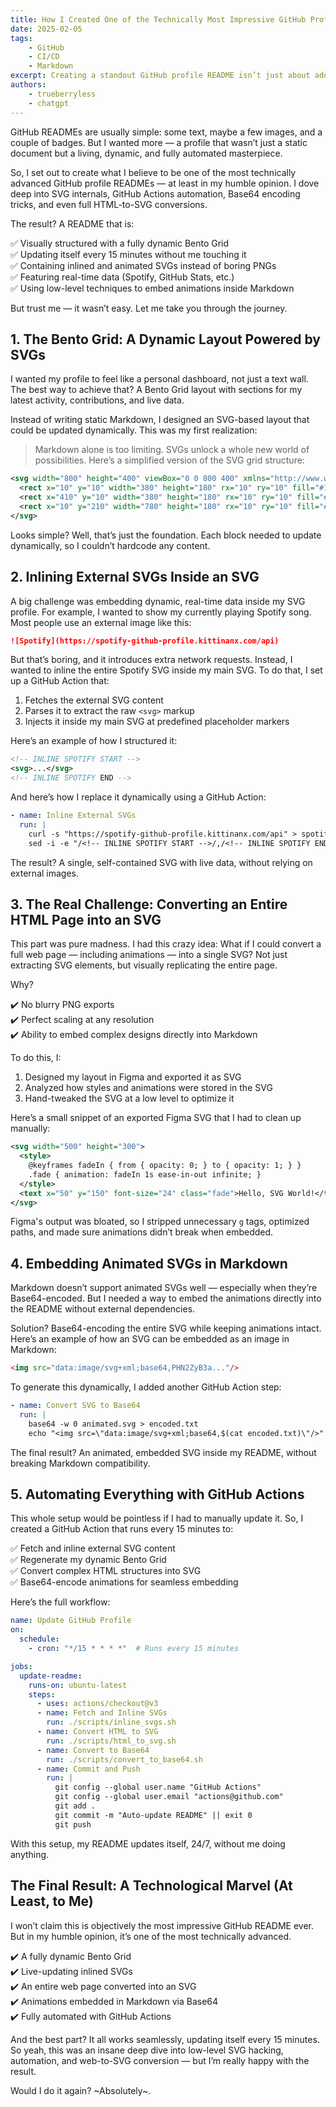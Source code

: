 ```yaml
---
title: How I Created One of the Technically Most Impressive GitHub Profile READMEs
date: 2025-02-05
tags:
    - GitHub
    - CI/CD
    - Markdown
excerpt: Creating a standout GitHub profile README isn’t just about adding a few badges — it’s about pushing technical boundaries. In this deep dive, I explore low-level SVG manipulation, HTML-to-SVG conversion, inline animations, and full automation with GitHub Actions to build what I believe is one of the most technically advanced GitHub READMEs. From a dynamic Bento Grid that updates every 15 minutes to embedding live SVGs without external requests, this project transformed my profile into a living, self-updating showcase of my work. Want to know how I did it? Let’s break it down. 🚀
authors:
    - trueberryless
    - chatgpt
---
```


GitHub READMEs are usually simple: some text, maybe a few images, and a couple of badges. But I wanted more — a profile that wasn’t just a static document but a living, dynamic, and fully automated masterpiece.

So, I set out to create what I believe to be one of the most technically advanced GitHub profile READMEs — at least in my humble opinion. I dove deep into SVG internals, GitHub Actions automation, Base64 encoding tricks, and even full HTML-to-SVG conversions.

The result? A README that is:

✅ Visually structured with a fully dynamic Bento Grid  
✅ Updating itself every 15 minutes without me touching it  
✅ Containing inlined and animated SVGs instead of boring PNGs  
✅ Featuring real-time data (Spotify, GitHub Stats, etc.)  
✅ Using low-level techniques to embed animations inside Markdown  

But trust me — it wasn’t easy. Let me take you through the journey.


## 1. The Bento Grid: A Dynamic Layout Powered by SVGs 

I wanted my profile to feel like a personal dashboard, not just a text wall. The best way to achieve that? A Bento Grid layout with sections for my latest activity, contributions, and live data.

Instead of writing static Markdown, I designed an SVG-based layout that could be updated dynamically. This was my first realization:

> Markdown alone is too limiting. SVGs unlock a whole new world of possibilities.
> Here’s a simplified version of the SVG grid structure:

```xml
<svg width="800" height="400" viewBox="0 0 800 400" xmlns="http://www.w3.org/2000/svg">
  <rect x="10" y="10" width="380" height="180" rx="10" ry="10" fill="#1e1e1e"/>
  <rect x="410" y="10" width="380" height="180" rx="10" ry="10" fill="#252525"/>
  <rect x="10" y="210" width="780" height="180" rx="10" ry="10" fill="#333"/>
</svg>
```

Looks simple? Well, that’s just the foundation. Each block needed to update dynamically, so I couldn’t hardcode any content.

## 2. Inlining External SVGs Inside an SVG 

A big challenge was embedding dynamic, real-time data inside my SVG profile. For example, I wanted to show my currently playing Spotify song.
Most people use an external image like this:

```md
![Spotify](https://spotify-github-profile.kittinanx.com/api)
```

But that’s boring, and it introduces extra network requests. Instead, I wanted to inline the entire Spotify SVG inside my main SVG.
To do that, I set up a GitHub Action that:

1. Fetches the external SVG content
2. Parses it to extract the raw `<svg>` markup
3. Injects it inside my main SVG at predefined placeholder markers

Here’s an example of how I structured it:

```xml
<!-- INLINE SPOTIFY START -->
<svg>...</svg>
<!-- INLINE SPOTIFY END -->
```

And here’s how I replace it dynamically using a GitHub Action:

```yaml
- name: Inline External SVGs
  run: |
    curl -s "https://spotify-github-profile.kittinanx.com/api" > spotify.svg
    sed -i -e "/<!-- INLINE SPOTIFY START -->/,/<!-- INLINE SPOTIFY END -->/c\$(cat spotify.svg)" profile.svg
```

The result? A single, self-contained SVG with live data, without relying on external images.

## 3. The Real Challenge: Converting an Entire HTML Page into an SVG

This part was pure madness.
I had this crazy idea: What if I could convert a full web page — including animations — into a single SVG? Not just extracting SVG elements, but visually replicating the entire page.

Why?

✔️ No blurry PNG exports  
✔️ Perfect scaling at any resolution  
✔️ Ability to embed complex designs directly into Markdown  

To do this, I:

1. Designed my layout in Figma and exported it as SVG
2. Analyzed how styles and animations were stored in the SVG
3. Hand-tweaked the SVG at a low level to optimize it

Here’s a small snippet of an exported Figma SVG that I had to clean up manually:

```xml
<svg width="500" height="300">
  <style>
    @keyframes fadeIn { from { opacity: 0; } to { opacity: 1; } }
    .fade { animation: fadeIn 1s ease-in-out infinite; }
  </style>
  <text x="50" y="150" font-size="24" class="fade">Hello, SVG World!</text>
</svg>
```

Figma's output was bloated, so I stripped unnecessary `g` tags, optimized paths, and made sure animations didn’t break when embedded.

## 4. Embedding Animated SVGs in Markdown 

Markdown doesn’t support animated SVGs well — especially when they’re Base64-encoded. But I needed a way to embed the animations directly into the README without external dependencies.

Solution? Base64-encoding the entire SVG while keeping animations intact.
Here’s an example of how an SVG can be embedded as an image in Markdown:

```md
<img src="data:image/svg+xml;base64,PHN2ZyB3a..."/>
```

To generate this dynamically, I added another GitHub Action step:

```yaml
- name: Convert SVG to Base64
  run: |
    base64 -w 0 animated.svg > encoded.txt
    echo "<img src=\"data:image/svg+xml;base64,$(cat encoded.txt)\"/>" > final.md
```

The final result? An animated, embedded SVG inside my README, without breaking Markdown compatibility.

## 5. Automating Everything with GitHub Actions 

This whole setup would be pointless if I had to manually update it. So, I created a GitHub Action that runs every 15 minutes to:

✅ Fetch and inline external SVG content  
✅ Regenerate my dynamic Bento Grid  
✅ Convert complex HTML structures into SVG  
✅ Base64-encode animations for seamless embedding  

Here’s the full workflow:

```yaml
name: Update GitHub Profile
on:
  schedule:
    - cron: "*/15 * * * *"  # Runs every 15 minutes

jobs:
  update-readme:
    runs-on: ubuntu-latest
    steps:
      - uses: actions/checkout@v3
      - name: Fetch and Inline SVGs
        run: ./scripts/inline_svgs.sh
      - name: Convert HTML to SVG
        run: ./scripts/html_to_svg.sh
      - name: Convert to Base64
        run: ./scripts/convert_to_base64.sh
      - name: Commit and Push
        run: |
          git config --global user.name "GitHub Actions"
          git config --global user.email "actions@github.com"
          git add .
          git commit -m "Auto-update README" || exit 0
          git push
```

With this setup, my README updates itself, 24/7, without me doing anything.

## The Final Result: A Technological Marvel (At Least, to Me) 

I won’t claim this is objectively the most impressive GitHub README ever. But in my humble opinion, it’s one of the most technically advanced.

✔️ A fully dynamic Bento Grid  
✔️ Live-updating inlined SVGs  
✔️ An entire web page converted into an SVG  
✔️ Animations embedded in Markdown via Base64  
✔️ Fully automated with GitHub Actions 

And the best part? It all works seamlessly, updating itself every 15 minutes. So yeah, this was an insane deep dive into low-level SVG hacking, automation, and web-to-SVG conversion — but I’m really happy with the result.

Would I do it again? ~Absolutely~.
